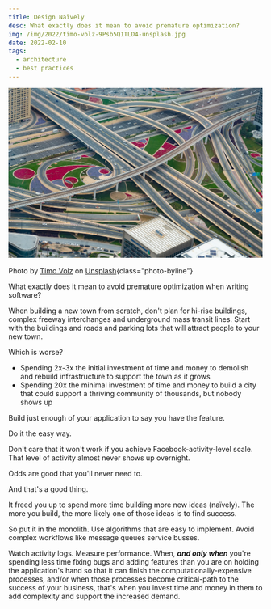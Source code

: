 ```yaml
---
title: Design Naïvely
desc: What exactly does it mean to avoid premature optimization?
img: /img/2022/timo-volz-9Psb5Q1TLD4-unsplash.jpg
date: 2022-02-10
tags:
  - architecture
  - best practices
---
```


![A very complex intersection seen from a high vantage point](/img/2022/timo-volz-9Psb5Q1TLD4-unsplash.jpg)

Photo by <a href="https://unsplash.com/@magict1911?utm_source=unsplash&utm_medium=referral&utm_content=creditCopyText">Timo Volz</a> on <a href="https://unsplash.com/s/photos/complex?utm_source=unsplash&utm_medium=referral&utm_content=creditCopyText">Unsplash</a>{class="photo-byline"}

What exactly does it mean to avoid premature optimization when writing software?

When building a new town from scratch, don't plan for hi-rise buildings, complex freeway interchanges and underground mass transit lines. Start with the buildings and roads and parking lots that will attract people to your new town.

Which is worse?

- Spending 2x-3x the initial investment of time and money to demolish and rebuild infrastructure to support the town as it grows
- Spending 20x the minimal investment of time and money to build a city that could support a thriving community of thousands, but nobody shows up

Build just enough of your application to say you have the feature.

Do it the easy way.

Don't care that it won't work if you achieve Facebook-activity-level scale. That level of activity almost never shows up overnight.

Odds are good that you'll never need to.

And that's a good thing.

It freed you up to spend more time building more new ideas (naïvely). The more you build, the more likely one of those ideas is to find success.

So put it in the monolith. Use algorithms that are easy to implement. Avoid complex workflows like message queues service busses.

Watch activity logs. Measure performance. When, _**and only when**_ you're spending less time fixing bugs and adding features than you are on holding the application's hand so that it can finish the computationally-expensive processes, and/or when those processes become critical-path to the success of your business, that's when you invest time and money in them to add complexity and support the increased demand.
